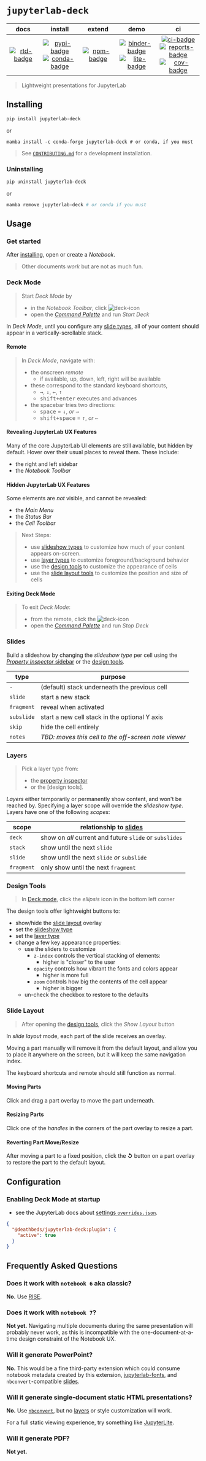 # `jupyterlab-deck`

|        docs         |                      install                      |       extend        |                        demo                         |                                    ci                                     |
| :-----------------: | :-----------------------------------------------: | :-----------------: | :-------------------------------------------------: | :-----------------------------------------------------------------------: |
| [![rtd-badge]][rtd] | [![pypi-badge]][pypi]<br/>[![conda-badge]][conda] | [![npm-badge]][npm] | [![binder-badge]][binder]<br/>[![lite-badge]][lite] | [![ci-badge]][ci]<br/>[![reports-badge]][reports]<br/>[![cov-badge]][cov] |

[binder-badge]: https://mybinder.org/badge_logo.svg
[binder]:
  https://mybinder.org/v2/gh/deathbeds/jupyterlab-deck/HEAD?urlpath=lab/tree/examples/README.ipynb
[ci-badge]: https://img.shields.io/github/workflow/status/deathbeds/jupyterlab-deck/CI
[ci]: https://github.com/deathbeds/jupyterlab-deck/actions?query=branch%3Amain
[reports-badge]:
  https://img.shields.io/github/workflow/status/deathbeds/jupyterlab-deck/pages?label=reports
[reports]: https://deathbeds.github.io/jupyterlab-deck/lab/index.html?path=README.ipynb
[rtd-badge]: https://img.shields.io/readthedocs/jupyterlab-deck
[rtd]: https://jupyterlab-deck.rtfd.io
[lite-badge]:
  https://raw.githubusercontent.com/jupyterlite/jupyterlite/main/docs/_static/badge-launch.svg
[lite]:
  https://jupyterlab-deck.rtfd.io/en/stable/_static/lab/index.html?path=README.ipynb
[conda-badge]: https://img.shields.io/conda/vn/conda-forge/jupyterlab-deck
[conda]: https://anaconda.org/conda-forge/jupyterlab-deck
[pypi-badge]: https://img.shields.io/pypi/v/jupyterlab-deck
[pypi]: https://pypi.org/project/jupyterlab-deck/
[npm]: https://npmjs.com/package/@deathbeds/jupyterlab-deck
[npm-badge]: https://img.shields.io/npm/v/@deathbeds/jupyterlab-deck
[cov]: https://codecov.io/gh/deathbeds/jupyterlab-deck
[cov-badge]:
  https://codecov.io/gh/deathbeds/jupyterlab-deck/branch/main/graph/badge.svg?token=LS6ZzwKlqU

> Lightweight presentations for JupyterLab

## Installing

```bash
pip install jupyterlab-deck
```

or

```
mamba install -c conda-forge jupyterlab-deck # or conda, if you must
```

> See [`CONTRIBUTING.md`][contributing] for a development installation.

[contributing]: https://github.com/deathbeds/jupyterlab-deck

### Uninstalling

```bash
pip uninstall jupyterlab-deck
```

or

```bash
mamba remove jupyterlab-deck # or conda if you must
```

## Usage

### Get started

After [installing](#installing), open or create a _Notebook_.

> Other documents _work_ but are not as much fun.

### Deck Mode

> Start _Deck Mode_ by
>
> - in the _Notebook Toolbar_, click ![deck-icon]
> - open the [_Command Palette_][command-palette] and run _Start Deck_

[command-palette]: https://jupyterlab.readthedocs.io/en/stable/user/commands.html

In _Deck Mode_, until you configure any [slide types](#slides), all of your content
should appear in a vertically-scrollable stack.

#### Remote

> In _Deck Mode_, navigate with:
>
> - the onscreen _remote_
>   - if available, up, down, left, right will be available
> - these correspond to the standard keyboard shortcuts,
>   - <kbd>→</kbd>, <kbd>↓</kbd>, <kbd>←</kbd>, <kbd>↑</kbd>
>   - <kbd>shift+enter</kbd> executes and advances
> - the spacebar tries two directions:
>   - <kbd>space</kbd> = <kbd>↓</kbd>, _or_ <kbd>→</kbd>
>   - <kbd>shift+space</kbd> = <kbd>↑</kbd>, _or_ <kbd>←</kbd>

#### Revealing JupyterLab UX Features

Many of the core JupyterLab UI elements are still available, but hidden by default.
Hover over their usual places to reveal them. These include:

- the right and left sidebar
- the _Notebook Toolbar_

#### Hidden JupyterLab UX Features

Some elements are _not_ visible, and cannot be revealed:

- the _Main Menu_
- the _Status Bar_
- the _Cell Toolbar_

> Next Steps:
>
> - use [slideshow types](#slides) to customize how much of your content appears
>   on-screen.
> - use [layer types](#layers) to customize foreground/background behavior
> - use the [design tools](#design-tools) to customize the appearance of cells
> - use the [slide layout tools](#slide-layout) to customize the position and size of
>   cells

#### Exiting Deck Mode

> To exit _Deck Mode_:
>
> - from the remote, click the ![deck-icon]
> - open the [_Command Palette_][command-palette] and run _Stop Deck_

### Slides

Build a slideshow by changing the _slideshow type_ per cell using the [_Property
Inspector_ sidebar][property-inspector] or the [design tools][design-tools].

[design-tools]: #design-tools
[property-inspector]:
  https://jupyterlab.readthedocs.io/en/stable/user/interface.html#left-and-right-sidebar

| type       | purpose                                              |
| ---------- | ---------------------------------------------------- |
| `-`        | (default) stack underneath the previous cell         |
| `slide`    | start a new stack                                    |
| `fragment` | reveal when activated                                |
| `subslide` | start a new cell stack in the optional Y axis        |
| `skip`     | hide the cell entirely                               |
| `notes`    | _TBD: moves this cell to the off-screen note viewer_ |

[deck-icon]:
  https://raw.githubusercontent.com/deathbeds/jupyterlab-deck/main/js/jupyterlab-deck/style/img/deck.svg

### Layers

> Pick a layer type from:
>
> - the [property inspector][property-inspector]
> - or the [design tools].

_Layers_ either temporarily or permanently show content, and won't be reached by.
Specifying a layer scope will override the _slideshow type_. Layers have one of the
following _scopes_:

| scope      | relationship to [slides](#slides)                       |
| ---------- | ------------------------------------------------------- |
| `deck`     | show on _all_ current and future `slide` or `subslides` |
| `stack`    | show until the next `slide`                             |
| `slide`    | show until the next `slide` _or_ `subslide`             |
| `fragment` | only show until the next `fragment`                     |

### Design Tools

> In [Deck mode](#deck-mode), click the _ellipsis_ icon in the bottom left corner

The design tools offer lightweight buttons to:

- show/hide the [slide layout](#slide-layout) overlay
- set the [slideshow type](#slides)
- set the [layer type](#layers)
- change a few key appearance properties:
  - use the sliders to customize
    - `z-index` controls the vertical stacking of elements:
      - higher is "closer" to the user
    - `opacity` controls how vibrant the fonts and colors appear
      - higher is more full
    - `zoom` controls how big the contents of the cell appear
      - higher is bigger
  - un-check the checkbox to restore to the defaults

### Slide Layout

> After opening the [design tools](#design-tools), click the _Show Layout_ button

In _slide layout_ mode, each part of the slide receives an overlay.

Moving a part manually will remove it from the default layout, and allow you to place it
anywhere on the screen, but it will keep the same navigation index.

The keyboard shortcuts and remote should still function as normal.

#### Moving Parts

Click and drag a part overlay to move the part underneath.

#### Resizing Parts

Click one of the _handles_ in the corners of the part overlay to resize a part.

#### Reverting Part Move/Resize

After moving a part to a fixed position, click the **↺** button on a part overlay to
restore the part to the default layout.

## Configuration

### Enabling Deck Mode at startup

- see the JupyterLab docs about [settings `overrides.json`][overrides].

```json
{
  "@deathbeds/jupyterlab-deck:plugin": {
    "active": true
  }
}
```

[overrides]:
  https://jupyterlab.readthedocs.io/en/stable/user/directories.html#overrides-json

## Frequently Asked Questions

### Does it work with `notebook 6` aka classic?

**No.** Use [RISE](https://github.com/damianavila/RISE/).

### Does it work with `notebook 7`?

**Not yet.** Navigating multiple documents during the same presentation will probably
never work, as this is incompatible with the one-document-at-a-time design constraint of
the Notebook UX.

### Will it generate PowerPoint?

**No.** This would be a fine third-party extension which could consume notebook metadata
created by this extension, [jupyterlab-fonts], and `nbconvert`-compatible
[slides](#slides).

### Will it generate single-document static HTML presentations?

**No.** Use [`nbconvert`][nbconvert], but no [layers](#layers) or style customization
will work.

[nbconvert]:
  https://nbconvert.readthedocs.io/en/latest/usage.html#reveal-js-html-slideshow

For a full static viewing experience, try something like [JupyterLite].

[jupyterlite]: https://github.com/jupyterlite/jupyterlite

### Will it generate PDF?

**Not yet.**

[jupyterlab-fonts]: https://github.com/jupyterlab-fonts
